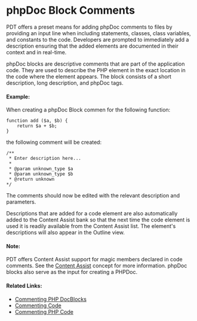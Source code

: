 # phpDoc Block Comments

<!--context:phpdoc_comments-->

PDT offers a preset means for adding phpDoc comments to files by providing an input line when including statements, classes, class variables, and constants to the code. Developers are prompted to immediately add a description ensuring that the added elements are documented in their context and in real-time.

phpDoc blocks are descriptive comments that are part of the application code. They are used to describe the PHP element in the exact location in the code where the element appears. The block consists of a short description, long description, and phpDoc tags.

#### Example:

When creating a phpDoc Block commen for the following function:


	function add ($a, $b) {
		return $a + $b;
	}

the following comment will be created:


	/**
	 * Enter description here...
	 *
	 * @param unknown_type $a
	 * @param unknown_type $b
	 * @return unknown
	*/

The comments should now be edited with the relevant description and parameters.

Descriptions that are added for a code element are also automatically added to the Content Assist bank so that the next time the code element is used it is readily available from the Content Assist list. The element's descriptions will also appear in the Outline view.

<!--note-start-->

#### Note:

PDT offers Content Assist support for magic members declared in code comments. See the [Content Assist](../../016-concepts/016-code_assist_concept.md) concept for more information.
phpDoc blocks also serve as the input for creating a PHPDoc.

<!--note-end-->

<!--links-start-->

#### Related Links:

 * [Commenting PHP DocBlocks](../../024-tasks/128-commenting_php_docblocks.md)
 * [Commenting Code](000-index.md)
 * [Commenting PHP Code](../../024-tasks/120-how_to_comment_and_uncomment_php_code.md)

<!--links-end-->

